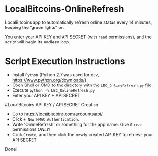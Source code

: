 # LocalBitcoins-OnlineRefresh

LocalBitcoins app to automatically refresh online status every 14 minutes, keeping the "green lights" on. 

You enter your API KEY and API SECRET (with `read` permissions), and the script will begin its endless loop. 

# Script Execution Instructions
- Install `Python` (Python 2.7 was used for dev, https://www.python.org/downloads/)
- Open Shell or CMD to the directory with the `LBC_OnlineRefresh.py` file. 
- Execute `python -h LBC_OnlineRefresh.py`
- Enter your API KEY + API SECRET

#LocalBitcoins API KEY / API SECRET Creation
- Go to https://localbitcoins.com/accounts/api/
- Click `+ New HMAC Authentication`. 
- Write 'OnlineRefresh' or something for the app name. Give it `read` permissions *ONLY*! 
- Click `Create`, and then click the newly created API KEY to retrieve your API SECRET

Done!

